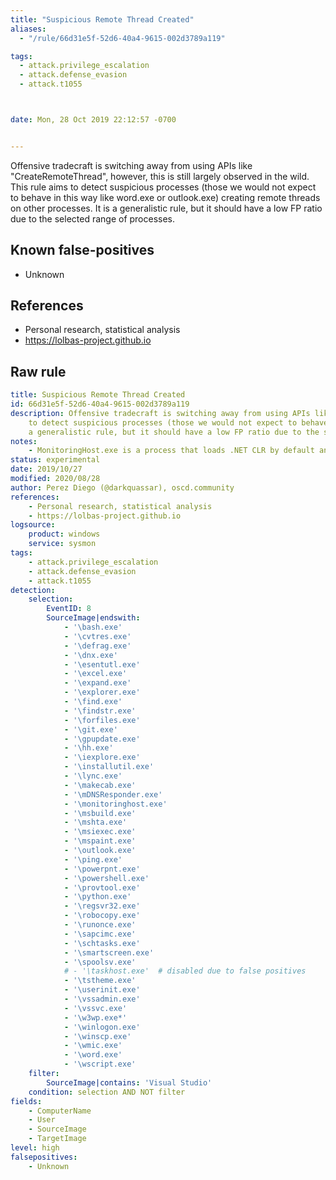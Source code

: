 ```yaml
---
title: "Suspicious Remote Thread Created"
aliases:
  - "/rule/66d31e5f-52d6-40a4-9615-002d3789a119"

tags:
  - attack.privilege_escalation
  - attack.defense_evasion
  - attack.t1055



date: Mon, 28 Oct 2019 22:12:57 -0700


---
```


Offensive tradecraft is switching away from using APIs like "CreateRemoteThread", however, this is still largely observed in the wild. This rule aims to detect suspicious processes (those we would not expect to behave in this way like word.exe or outlook.exe) creating remote threads on other processes. It is a generalistic rule, but it should have a low FP ratio due to the selected range of processes.

<!--more-->


## Known false-positives

* Unknown



## References

* Personal research, statistical analysis
* https://lolbas-project.github.io


## Raw rule
```yaml
title: Suspicious Remote Thread Created
id: 66d31e5f-52d6-40a4-9615-002d3789a119
description: Offensive tradecraft is switching away from using APIs like "CreateRemoteThread", however, this is still largely observed in the wild. This rule aims
    to detect suspicious processes (those we would not expect to behave in this way like word.exe or outlook.exe) creating remote threads on other processes. It is
    a generalistic rule, but it should have a low FP ratio due to the selected range of processes.
notes:
    - MonitoringHost.exe is a process that loads .NET CLR by default and thus a favorite for process injection for .NET in-memory offensive tools.
status: experimental
date: 2019/10/27
modified: 2020/08/28
author: Perez Diego (@darkquassar), oscd.community
references:
    - Personal research, statistical analysis
    - https://lolbas-project.github.io
logsource:
    product: windows
    service: sysmon
tags:
    - attack.privilege_escalation
    - attack.defense_evasion
    - attack.t1055
detection:
    selection: 
        EventID: 8
        SourceImage|endswith:
            - '\bash.exe'
            - '\cvtres.exe'
            - '\defrag.exe'
            - '\dnx.exe'
            - '\esentutl.exe'
            - '\excel.exe'
            - '\expand.exe'
            - '\explorer.exe'
            - '\find.exe'
            - '\findstr.exe'
            - '\forfiles.exe'
            - '\git.exe'
            - '\gpupdate.exe'
            - '\hh.exe'
            - '\iexplore.exe'
            - '\installutil.exe'
            - '\lync.exe'
            - '\makecab.exe'
            - '\mDNSResponder.exe'
            - '\monitoringhost.exe'
            - '\msbuild.exe'
            - '\mshta.exe'
            - '\msiexec.exe'
            - '\mspaint.exe'
            - '\outlook.exe'
            - '\ping.exe'
            - '\powerpnt.exe'
            - '\powershell.exe'
            - '\provtool.exe'
            - '\python.exe'
            - '\regsvr32.exe'
            - '\robocopy.exe'
            - '\runonce.exe'
            - '\sapcimc.exe'
            - '\schtasks.exe'
            - '\smartscreen.exe'
            - '\spoolsv.exe'
            # - '\taskhost.exe'  # disabled due to false positives
            - '\tstheme.exe'
            - '\userinit.exe'
            - '\vssadmin.exe'
            - '\vssvc.exe'
            - '\w3wp.exe*'       
            - '\winlogon.exe'
            - '\winscp.exe'
            - '\wmic.exe'
            - '\word.exe'
            - '\wscript.exe'
    filter:
        SourceImage|contains: 'Visual Studio'
    condition: selection AND NOT filter
fields:
    - ComputerName
    - User
    - SourceImage
    - TargetImage
level: high
falsepositives:
    - Unknown

```
